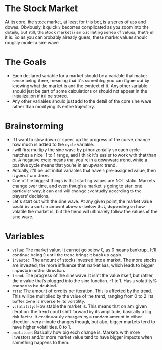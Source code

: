 # The Stock Market
At its core, the stock market, at least for this bot, is a series of ups and downs. Obviously, it quickly becomes complicated as you zoom into the details, but still, the stock market is an oscillating series of values, that's all it is. So as you can probably already guess, these market values should roughly model a sine wave.

# The Goals
- Each declared variable for a market should be a variable that makes sense being there, meaning that it's something you can figure out by knowing what the market is and the context of it. Any other variable should just be part of some calculations or should not appear in the initialization if it'll be stored.
- Any other variables should just add to the detail of the core sine wave rather than modifying its entire trajectory.

# Brainstorming
- If I want to slow down or speed up the progress of the curve, change how much is added to the `cycle` variable.
- I will first multiply the sine wave by pi horizontally so each cycle matches a nice -1 to 1 range, and I think it's easier to work with that than pi. A negative cycle means that you're in a downward trend, while a positive cycle means that you're in an upward trend.
- Actually, it'll be just initial variables that have a pre-assigned value, then it goes from there.
- One of the biggest things is that starting values are NOT static. Markets change over time, and even though a market is going to start one particular way, it can and will change eventually according to the players' decisions.
- Let's start out with the sine wave. At any given point, the market value could be a certain amount above or below that, depending on how volatile the market is, but the trend will ultimately follow the values of the sine wave.

# Variables
- `value`: The market value. It cannot go below 0, as 0 means bankrupt. It'll continue being 0 until the trend brings it back up again.
- `invested`: The amount of stocks invested into a market. The more stocks are invested, the more influence that market has, which leads to bigger impacts in either direction.
- `trend`: The progress of the sine wave. It isn't the value itself, but rather, the x value that's plugged into the sine function. -1 to 1. Has a volatility% chance to be doubled.
- `rate`: The amount of credits per iteration. This is affected by the trend. This will be multiplied by the value of the trend, ranging from 0 to 2. Its buffer zone is inverse to its volatility.
- `volatility`: How stable the market is. This means that on any given iteration, the trend could shift forward by its amplitude, basically a big risk factor. It continuously changes by a random amount in either direction, very minute changes though, but also, bigger markets tend to have higher volatilities. 0 to 1.
- `amplitude`: Basically how big each change is. Markets with more investors and/or more market value tend to have bigger impacts when something happens to them.